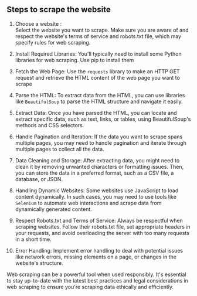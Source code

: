 ## Steps to scrape the website 

1. Choose a website :  
    Select the website you want to scrape. Make sure you are aware of and respect the website's terms of service and robots.txt file, which may specify rules for web scraping.


2. Install Required Libraries:
    You'll typically need to install some Python libraries for web scraping. Use pip to install them
 
    
3. Fetch the Web Page:
    Use the `requests` library to make an HTTP GET request and retrieve the HTML content of the web page you want to scrape


4. Parse the HTML:
    To extract data from the HTML, you can use libraries like `BeautifulSoup` to parse the HTML structure and navigate it easily.


5. Extract Data: 
  Once you have parsed the HTML, you can locate and extract specific data, such as text, links, or tables, using BeautifulSoup's methods and CSS selectors.


6. Handle Pagination and Iteration:
   If the data you want to scrape spans multiple pages, you may need to handle pagination and iterate through multiple pages to collect all the data.


7. Data Cleaning and Storage:
   After extracting data, you might need to clean it by removing unwanted characters or formatting issues. Then, you can store the data in a preferred format, such as a CSV file, a database, or JSON.


8. Handling Dynamic Websites:
   Some websites use JavaScript to load content dynamically. In such cases, you may need to use tools like `Selenium` to automate web interactions and scrape data from dynamically generated content.


9. Respect Robots.txt and Terms of Service:
   Always be respectful when scraping websites. Follow their robots.txt file, set appropriate headers in your requests, and avoid overloading the server with too many requests in a short time.


10. Error Handling:
   Implement error handling to deal with potential issues like network errors, missing elements on a page, or changes in the website's structure.

Web scraping can be a powerful tool when used responsibly. It's essential to stay up-to-date with the latest best practices and legal considerations in web scraping to ensure you're scraping data ethically and efficiently.
 